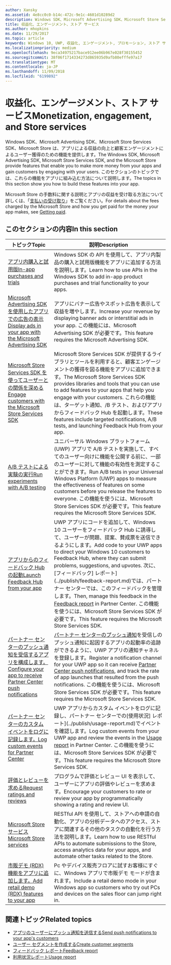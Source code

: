 ```yaml
---
author: Xansky
ms.assetid: 4e8cc0c0-b14c-472c-9e1c-4601d10289d2
description: Windows SDK、Microsoft Advertising SDK、Microsoft Store Services SDK、Microsoft Store は、アプリによる収益の向上と顧客エンゲージメントによるユーザー獲得のための多くの機能を提供します。
title: 収益化、エンゲージメント、ストア サービス
ms.author: mhopkins
ms.date: 11/29/2017
ms.topic: article
keywords: Windows 10, UWP, 収益化, エンゲージメント, プロモーション, ストア サービス
ms.localizationpriority: medium
ms.openlocfilehash: 9eca34975217bace912ee06b967e028f30155452
ms.sourcegitcommit: 38f06f1714334273d865935d9afb80efffe97a17
ms.translationtype: MT
ms.contentlocale: ja-JP
ms.lasthandoff: 11/09/2018
ms.locfileid: "6199892"
---
```

# <a name="monetization-engagement-and-store-services"></a><span data-ttu-id="6c226-104">収益化、エンゲージメント、ストア サービス</span><span class="sxs-lookup"><span data-stu-id="6c226-104">Monetization, engagement, and Store services</span></span>

<span data-ttu-id="6c226-105">Windows SDK、Microsoft Advertising SDK、Microsoft Store Services SDK、Microsoft Store は、アプリによる収益の向上と顧客エンゲージメントによるユーザー獲得のための機能を提供します。</span><span class="sxs-lookup"><span data-stu-id="6c226-105">The Windows SDK, Microsoft Advertising SDK, Microsoft Store Services SDK, and the Microsoft Store provide features that enable you to make more money from your apps and gain customers by engaging with your users.</span></span> <span data-ttu-id="6c226-106">このセクションのトピックでは、これらの機能をアプリに組み込む方法について説明します。</span><span class="sxs-lookup"><span data-stu-id="6c226-106">The topics in this section show you how to build these features into your app.</span></span>

<span data-ttu-id="6c226-107">Microsoft Store の手数料に関する説明とアプリの収益を受け取る方法について詳しくは、「[支払いの受け取り](../publish/getting-paid-apps.md)」をご覧ください。</span><span class="sxs-lookup"><span data-stu-id="6c226-107">For details about the fees charged by the Microsoft Store and how you get paid for the money your app makes, see [Getting paid](../publish/getting-paid-apps.md).</span></span>

## <a name="in-this-section"></a><span data-ttu-id="6c226-108">このセクションの内容</span><span class="sxs-lookup"><span data-stu-id="6c226-108">In this section</span></span>

| <span data-ttu-id="6c226-109">トピック</span><span class="sxs-lookup"><span data-stu-id="6c226-109">Topic</span></span>                | <span data-ttu-id="6c226-110">説明</span><span class="sxs-lookup"><span data-stu-id="6c226-110">Description</span></span>                 |
|--------------------|-----------------------------|
| [<span data-ttu-id="6c226-111">アプリ内購入と試用版</span><span class="sxs-lookup"><span data-stu-id="6c226-111">In-app purchases and trials</span></span>](in-app-purchases-and-trials.md)      | <span data-ttu-id="6c226-112">Windows SDK の API を使用して、アプリ内製品の購入と試用版機能をアプリに追加する方法を説明します。</span><span class="sxs-lookup"><span data-stu-id="6c226-112">Learn how to use APIs in the Windows SDK to add in-app product purchases and trial functionality to your apps.</span></span>  |
| [<span data-ttu-id="6c226-113">Microsoft Advertising SDK を使用したアプリでの広告の表示</span><span class="sxs-lookup"><span data-stu-id="6c226-113">Display ads in your app with the Microsoft Advertising SDK</span></span>](display-ads-in-your-app.md)      |   <span data-ttu-id="6c226-114">アプリにバナー広告やスポット広告を表示して収益を増やします。</span><span class="sxs-lookup"><span data-stu-id="6c226-114">Increase your revenue by displaying banner ads or interstitial ads in your app.</span></span> <span data-ttu-id="6c226-115">この機能には、Microsoft Advertising SDK が必要です。</span><span class="sxs-lookup"><span data-stu-id="6c226-115">This feature requires the Microsoft Advertising SDK.</span></span> |
| [<span data-ttu-id="6c226-116">Microsoft Store Services SDK を使ってユーザーとの関係を深める</span><span class="sxs-lookup"><span data-stu-id="6c226-116">Engage customers with the Microsoft Store Services SDK</span></span>](microsoft-store-services-sdk.md)      | <span data-ttu-id="6c226-117">Microsoft Store Services SDK が提供するライブラリとツールを利用すると、顧客エンゲージメントの獲得を図る機能をアプリに追加できます。</span><span class="sxs-lookup"><span data-stu-id="6c226-117">The Microsoft Store Services SDK provides libraries and tools that you can use to add features to your apps that help you engage with your customers.</span></span> <span data-ttu-id="6c226-118">これらの機能は、ターゲット通知、/B テスト、およびアプリからフィードバック Hub を起動します。</span><span class="sxs-lookup"><span data-stu-id="6c226-118">These features include targeted notifications, A/B tests, and launching Feedback Hub from your app.</span></span> |
| [<span data-ttu-id="6c226-119">A/B テストによる実験の実行</span><span class="sxs-lookup"><span data-stu-id="6c226-119">Run experiments with A/B testing</span></span>](run-app-experiments-with-a-b-testing.md)      |   <span data-ttu-id="6c226-120">ユニバーサル Windows プラットフォーム (UWP) アプリで A/B テストを実施して、すべてのユーザー向けに機能を公開する前に、一部のユーザーに対して機能の有効性を測定することができます。</span><span class="sxs-lookup"><span data-stu-id="6c226-120">Run A/B tests in your Universal Windows Platform (UWP) apps to measure the effectiveness of features on some customers before you release the features to everyone.</span></span> <span data-ttu-id="6c226-121">この機能を使うには、Microsoft Store Services SDK が必要です。</span><span class="sxs-lookup"><span data-stu-id="6c226-121">This feature requires the Microsoft Store Services SDK.</span></span>  |
| [<span data-ttu-id="6c226-122">アプリからのフィードバック Hub の起動</span><span class="sxs-lookup"><span data-stu-id="6c226-122">Launch Feedback Hub from your app</span></span>](launch-feedback-hub-from-your-app.md)      |   <span data-ttu-id="6c226-123">UWP アプリにコードを追加して、Windows 10 ユーザーをフィードバック Hub に誘導して、ユーザーが問題、提案、賛成票を送信できるようにします。</span><span class="sxs-lookup"><span data-stu-id="6c226-123">Add code to your UWP apps to direct your Windows 10 customers to Feedback Hub, where they can submit problems, suggestions, and upvotes.</span></span> <span data-ttu-id="6c226-124">次に、[フィードバック] レポート](../publish/feedback-report.md)では、パートナー センターでは、このフィードバックを管理します。</span><span class="sxs-lookup"><span data-stu-id="6c226-124">Then, manage this feedback in the [Feedback report](../publish/feedback-report.md) in Partner Center.</span></span> <span data-ttu-id="6c226-125">この機能を使うには、Microsoft Store Services SDK が必要です。</span><span class="sxs-lookup"><span data-stu-id="6c226-125">This feature requires the Microsoft Store Services SDK.</span></span>   |
| [<span data-ttu-id="6c226-126">パートナー センターのプッシュ通知を受信するアプリを構成します。</span><span class="sxs-lookup"><span data-stu-id="6c226-126">Configure your app to receive Partner Center push notifications</span></span>](configure-your-app-to-receive-dev-center-notifications.md)  |  <span data-ttu-id="6c226-127">[パートナー センターのプッシュ通知](../publish/send-push-notifications-to-your-apps-customers.md)を受信しのプッシュ通知に起因するアプリの起動率の追跡ができるように、UWP アプリの通知チャネルを登録します。</span><span class="sxs-lookup"><span data-stu-id="6c226-127">Register a notification channel for your UWP app so it can receive [Partner Center push notifications](../publish/send-push-notifications-to-your-apps-customers.md), and track the rate of app launches that resulted from the push notifications.</span></span> <span data-ttu-id="6c226-128">この機能を使うには、Microsoft Store Services SDK が必要です。</span><span class="sxs-lookup"><span data-stu-id="6c226-128">This feature requires the Microsoft Store Services SDK.</span></span>  |
| [<span data-ttu-id="6c226-129">パートナー センターのカスタム イベントをログに記録します。</span><span class="sxs-lookup"><span data-stu-id="6c226-129">Log custom events for Partner Center</span></span>](log-custom-events-for-dev-center.md)  | <span data-ttu-id="6c226-130">UWP アプリからカスタム イベントをログに記録し、パートナー センターでの[使用状況] レポート](../publish/usage-report.md)でイベントを確認します。</span><span class="sxs-lookup"><span data-stu-id="6c226-130">Log custom events from your UWP app and review the events in the [Usage report](../publish/usage-report.md) in Partner Center.</span></span> <span data-ttu-id="6c226-131">この機能を使うには、Microsoft Store Services SDK が必要です。</span><span class="sxs-lookup"><span data-stu-id="6c226-131">This feature requires the Microsoft Store Services SDK.</span></span> |
| [<span data-ttu-id="6c226-132">評価とレビューを求める</span><span class="sxs-lookup"><span data-stu-id="6c226-132">Request ratings and reviews</span></span>](request-ratings-and-reviews.md) |  <span data-ttu-id="6c226-133">プログラムで評価とレビュー UI を表示して、ユーザーにアプリの評価やレビューを求めます。</span><span class="sxs-lookup"><span data-stu-id="6c226-133">Encourage your customers to rate or review your app by programmatically showing a rating and review UI.</span></span>  |
| [<span data-ttu-id="6c226-134">Microsoft Store サービス</span><span class="sxs-lookup"><span data-stu-id="6c226-134">Microsoft Store services</span></span>](using-windows-store-services.md)    |  <span data-ttu-id="6c226-135">RESTful API を使用して、ストアへの申請の自動化、アプリの分析データへのアクセス、ストアに関連するその他のタスクの自動化を行う方法を説明します。</span><span class="sxs-lookup"><span data-stu-id="6c226-135">Learn how to use RESTful APIs to automate submissions to the Store, access analytics data for your apps, and automate other tasks related to the Store.</span></span>    |
| [<span data-ttu-id="6c226-136">市販デモ (RDX) 機能をアプリに追加します。</span><span class="sxs-lookup"><span data-stu-id="6c226-136">Add retail demo (RDX) features to your app</span></span>](retail-demo-experience.md)        |  <span data-ttu-id="6c226-137">Pc やデバイス販売フロアに試すお客様にすぐに、Windows アプリで市販デモ モードが含まれます。</span><span class="sxs-lookup"><span data-stu-id="6c226-137">Include a retail demo mode in your Windows app so customers who try out PCs and devices on the sales floor can jump right in.</span></span>  |

## <a name="related-topics"></a><span data-ttu-id="6c226-138">関連トピック</span><span class="sxs-lookup"><span data-stu-id="6c226-138">Related topics</span></span>

* [<span data-ttu-id="6c226-139">アプリのユーザーにプッシュ通知を送信する</span><span class="sxs-lookup"><span data-stu-id="6c226-139">Send push notifications to your app's customers</span></span>](../publish/send-push-notifications-to-your-apps-customers.md)
* [<span data-ttu-id="6c226-140">ユーザー セグメントを作成する</span><span class="sxs-lookup"><span data-stu-id="6c226-140">Create customer segments</span></span>](../publish/create-customer-segments.md)
* [<span data-ttu-id="6c226-141">フィードバック レポート</span><span class="sxs-lookup"><span data-stu-id="6c226-141">Feedback report</span></span>](../publish/feedback-report.md)
* [<span data-ttu-id="6c226-142">利用状況レポート</span><span class="sxs-lookup"><span data-stu-id="6c226-142">Usage report</span></span>](../publish/usage-report.md)
